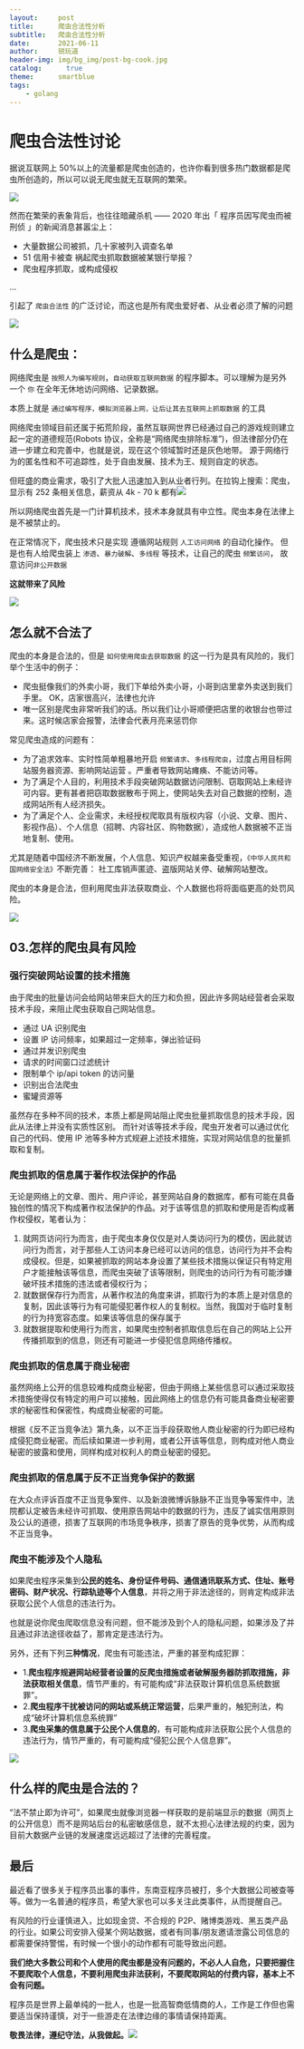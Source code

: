```yaml
---
layout:     post
title:      爬虫合法性分析
subtitle:   爬虫合法性分析
date:       2021-06-11
author:     锐玩道
header-img: img/bg_img/post-bg-cook.jpg
catalog:      true
theme:      smartblue
tags:
    - golang
---
```


# 爬虫合法性讨论

据说互联网上 50%以上的流量都是爬虫创造的，也许你看到很多热门数据都是爬虫所创造的，所以可以说无爬虫就无互联网的繁荣。

![](https://img1.sycdn.imooc.com/5ee6b6c90001785f01980198.jpg)

然而在繁荣的表象背后，也往往暗藏杀机 —— 2020 年出「 程序员因写爬虫而被刑侦 」的新闻消息甚嚣尘上：

- 大量数据公司被抓，几十家被列入调查名单
- 51 信用卡被查 祸起爬虫抓取数据被某银行举报？
- 爬虫程序抓取，或构成侵权

...

引起了 `爬虫合法性` 的广泛讨论，而这也是所有爬虫爱好者、从业者必须了解的问题

![](https://img1.sycdn.imooc.com/5ee6b6d20001752302310231.jpg)

## 什么是爬虫：

网络爬虫是 `按照人为编写规则`，`自动获取互联网数据` 的程序脚本。可以理解为是另外一个 `你` 在全年无休地访问网络、记录数据。

本质上就是 `通过编写程序，模拟浏览器上网，让后让其去互联网上抓取数据` 的工具

网络爬虫领域目前还属于拓荒阶段，虽然互联网世界已经通过自己的游戏规则建立起一定的道德规范(Robots 协议，全称是“网络爬虫排除标准”)，但法律部分仍在进一步建立和完善中，也就是说，现在这个领域暂时还是灰色地带。 源于网络行为的匿名性和不可追踪性，处于自由发展、技术为王、规则自定的状态。

但旺盛的商业需求，吸引了大批人迅速加入到从业者行列。在拉钩上搜索：爬虫，显示有 252 条相关信息，薪资从 4k - 70 k 都有![](https://img1.sycdn.imooc.com/5ec32088000165a123981532.png)

所以网络爬虫首先是一门计算机技术，技术本身就具有中立性。爬虫本身在法律上是不被禁止的。

在正常情况下，爬虫技术只是实现 遵循网站规则 `人工访问网络` 的自动化操作。 但是也有人给爬虫装上 `渗透`、`暴力破解`、`多线程` 等技术，让自己的爬虫 `频繁访问`， 故意访问`非公开数据`

**这就带来了风险**

![](https://img1.sycdn.imooc.com/5ee6b75d000193e602400240.jpg)

## 怎么就不合法了

爬虫的本身是合法的，但是 `如何使用爬虫去获取数据` 的这一行为是具有风险的，我们举个生活中的例子：

- 爬虫挺像我们的外卖小哥，我们下单给外卖小哥，小哥到店里拿外卖送到我们手里。 OK，店家很高兴，法律也允许
- 唯一区别是爬虫非常听我们的话。所以我们让小哥顺便把店里的收银台也带过来。这时候店家会报警，法律会代表月亮来惩罚你

常见爬虫造成的问题有：

- 为了追求效率、实时性简单粗暴地开启 `频繁请求`、`多线程爬虫`，过度占用目标网站服务器资源、影响网站运营 。严重者导致网站瘫痪、不能访问等。
- 为了满足个人目的，利用技术手段突破网站数据访问限制、窃取网站上未经许可内容。更有甚者把窃取数据散布于网上，使网站失去对自己数据的控制，造成网站所有人经济损失。
- 为了满足个人、企业需求，未经授权爬取具有版权内容（小说、文章、图片、影视作品）、个人信息（招聘、内容社区、购物数据），造成他人数据被不正当地复制、使用。

尤其是随着中国经济不断发展，个人信息、知识产权越来备受重视，`《中华人民共和国网络安全法》`不断完善： 社工库销声匿迹、盗版网站关停、破解网站整改。

爬虫的本身是合法，但利用爬虫非法获取商业、个人数据也将将面临更高的处罚风险。

![](https://img1.sycdn.imooc.com/5ee6b7a0000149de02360240.jpg)

## 03.怎样的爬虫具有风险

### 强行突破网站设置的技术措施

由于爬虫的批量访问会给网站带来巨大的压力和负担，因此许多网站经营者会采取技术手段，来阻止爬虫获取自己网站信息。

- 通过 UA 识别爬虫
- 设置 IP 访问频率，如果超过一定频率，弹出验证码
- 通过并发识别爬虫
- 请求的时间窗口过滤统计
- 限制单个 ip/api token 的访问量
- 识别出合法爬虫
- 蜜罐资源等

虽然存在多种不同的技术，本质上都是网站阻止爬虫批量抓取信息的技术手段，因此从法律上并没有实质性区别。 而针对该等技术手段，爬虫开发者可以通过优化自己的代码、使用 IP 池等多种方式规避上述技术措施，实现对网站信息的批量抓取和复制。

### 爬虫抓取的信息属于著作权法保护的作品

无论是网络上的文章、图片、用户评论，甚至网站自身的数据库，都有可能在具备独创性的情况下构成著作权法保护的作品。对于该等信息的抓取和使用是否构成著作权侵权，笔者认为：

1.  就网页访问行为而言，由于爬虫本身仅仅是对人类访问行为的模仿，因此就访问行为而言，对于那些人工访问本身已经可以访问的信息，访问行为并不会构成侵权。但是，如果被抓取的网站本身设置了某些技术措施以保证只有特定用户才能接触该等信息，而爬虫突破了该等限制，则爬虫的访问行为有可能涉嫌破坏技术措施的违法或者侵权行为；
2.  就数据保存行为而言，从著作权法的角度来讲，抓取行为的本质上是对信息的复制，因此该等行为有可能侵犯著作权人的复制权。当然，我国对于临时复制的行为持宽容态度。如果该等信息的保存属于
3.  就数据提取和使用行为而言，如果爬虫控制者抓取信息后在自己的网站上公开传播抓取到的信息，则还有可能进一步侵犯信息网络传播权。

### 爬虫抓取的信息属于商业秘密

虽然网络上公开的信息较难构成商业秘密，但由于网络上某些信息可以通过采取技术措施使得仅有特定的用户可以接触，因此网络上的信息仍有可能具备商业秘密要求的秘密性和保密性，构成商业秘密的可能。

根据《反不正当竞争法》第九条，以不正当手段获取他人商业秘密的行为即已经构成侵犯商业秘密。而后续如果进一步利用，或者公开该等信息，则构成对他人商业秘密的披露和使用，同样构成对权利人的商业秘密的侵犯。

### 爬虫抓取的信息属于反不正当竞争保护的数据

在大众点评诉百度不正当竞争案件、以及新浪微博诉脉脉不正当竞争等案件中，法院都认定被告未经许可抓取、使用原告网站中的数据的行为，违反了诚实信用原则及公认的道德，损害了互联网的市场竞争秩序，损害了原告的竞争优势，从而构成不正当竞争。

### 爬虫不能涉及个人隐私

如果爬虫程序采集到**公民的姓名、身份证件号码、通信通讯联系方式、住址、账号密码、财产状况、行踪轨迹等个人信息**，并将之用于非法途径的，则肯定构成非法获取公民个人信息的违法行为。

也就是说你爬虫爬取信息没有问题，但不能涉及到个人的隐私问题，如果涉及了并且通过非法途径收益了，那肯定是违法行为。

另外，还有下列**三种情况**，爬虫有可能违法，严重的甚至构成犯罪：

- 1.**爬虫程序规避网站经营者设置的反爬虫措施或者破解服务器防抓取措施，非法获取相关信息**，情节严重的，有可能构成“非法获取计算机信息系统数据罪”。
- 2.**爬虫程序干扰被访问的网站或系统正常运营**，后果严重的，触犯刑法，构成“破坏计算机信息系统罪”
- 3.**爬虫采集的信息属于公民个人信息的**，有可能构成非法获取公民个人信息的违法行为，情节严重的，有可能构成“侵犯公民个人信息罪”。

![](https://img1.sycdn.imooc.com/5ee6b80c0001a74702400240.jpg)

## 什么样的爬虫是合法的？

“法不禁止即为许可”，如果爬虫就像浏览器一样获取的是前端显示的数据（网页上的公开信息）而不是网站后台的私密敏感信息，就不太担心法律法规的约束，因为目前大数据产业链的发展速度远远超过了法律的完善程度。

## 最后

最近看了很多关于程序员出事的事件，东南亚程序员被打，多个大数据公司被查等等。做为一名普通的程序员，希望大家也可以多关注此类事件，从而提醒自己。

有风险的行业谨慎进入，比如现金贷、不合规的 P2P、赌博类游戏、黑五类产品的行业。如果公司安排入侵某个网站数据，或者有同事/朋友邀请泄露公司信息的都需要保持警惕，有时候一个很小的动作都有可能导致出问题。

**我们绝大多数公司和个人使用的爬虫都是没有问题的，不必人人自危，只要把握住不要爬取个人信息，不要利用爬虫非法获利，不要爬取网站的付费内容，基本上不会有问题。**

程序员是世界上最单纯的一批人，也是一批高智商低情商的人，工作是工作但也需要适当保持谨慎，对于一些游走在法律边缘的事情请保持距离。

**敬畏法律，遵纪守法，从我做起。**![](https://img1.sycdn.imooc.com/5ee6b8500001a86b03200239.gif)
